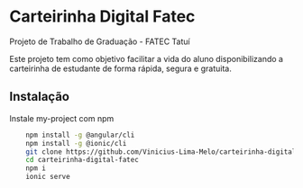 # Carteirinha Digital Fatec

Projeto de Trabalho de Graduação - FATEC Tatuí


Este projeto tem como objetivo facilitar a vida do aluno disponibilizando a carteirinha de estudante de forma rápida, segura e gratuita. 

## Instalação

Instale my-project com npm

```bash
    npm install -g @angular/cli
    npm install -g @ionic/cli
    git clone https://github.com/Vinicius-Lima-Melo/carteirinha-digital-fatec.git
    cd carteirinha-digital-fatec
    npm i
    ionic serve
```
